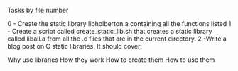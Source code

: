 Tasks by file number

0 - Create the static library libholberton.a containing all the functions listed
1 - Create a script called create_static_lib.sh that creates a static library called liball.a from 
all the .c files that are in the current directory.
2 -Write a blog post on C static libraries. It should cover:

Why use libraries
How they work
How to create them
How to use them
